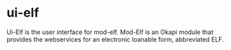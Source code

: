 # ui-elf
Ui-Elf is the user interface for mod-elf. Mod-Elf is an Okapi module that provides the webservices for an electronic loanable form, abbreviated ELF.
